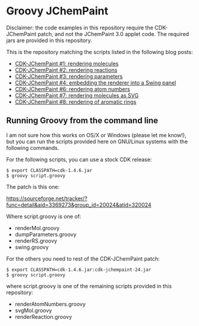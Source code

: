 # Groovy JChemPaint

Disclaimer: the code examples in this repository require the CDK-JChemPaint patch, and not the JChemPaint 3.0 applet code. The required jars are provided in this repository.

This is the repository matching the scripts listed in the following blog posts:

* [CDK-JChemPaint #1: rendering molecules](http://chem-bla-ics.blogspot.com/2010/04/cdk-jchempaint-1-rendering-molecules.html)
* [CDK-JChemPaint #2: rendering reactions](http://chem-bla-ics.blogspot.com/2010/04/cdk-jchempaint-2-rendering-reactions.html)
* [CDK-JChemPaint #3: rendering parameters](http://chem-bla-ics.blogspot.com/2010/04/cdk-jchempaint-3-rendering-parameters.html)
* [CDK-JChemPaint #4: embedding the renderer into a Swing panel](http://chem-bla-ics.blogspot.com/2010/04/cdk-jchempaint-4-embedding-renderer.html)
* [CDK-JChemPaint #6: rendering atom numbers](http://chem-bla-ics.blogspot.com/2010/06/cdk-jchempaint-6-rendering-atom-numbers.html)
* [CDK-JChemPaint #7: rendering molecules as SVG](http://chem-bla-ics.blogspot.com/2011/06/cdk-jchempaint-7-rendering-molecules-as.html)
* [CDK-JChemPaint #8: rendering of aromatic rings](http://chem-bla-ics.blogspot.com/2011/12/cdk-jchempaint-8-rendering-of-aromatic.html)

## Running Groovy from the command line

I am not sure how this works on OS/X or Windows (please let me know!), but you can run the scripts provided here on GNU/Linux systems with the following commands.

For the following scripts, you can use a stock CDK release:

    $ export CLASSPATH=cdk-1.4.6.jar
    $ groovy script.groovy

The patch is this one:

https://sourceforge.net/tracker/?func=detail&aid=3369273&group_id=20024&atid=320024

Where script.groovy is one of:

* renderMol.groovy
* dumpParameters.groovy
* renderRS.groovy
* swing.groovy

For the others you need to rest of the CDK-JChemPaint patch:

    $ export CLASSPATH=cdk-1.4.6.jar:cdk-jchempaint-24.jar
    $ groovy script.groovy

where script.groovy is one of the remaining scripts provided in this repository:

* renderAtomNumbers.groovy
* svgMol.groovy
* renderReaction.groovy
